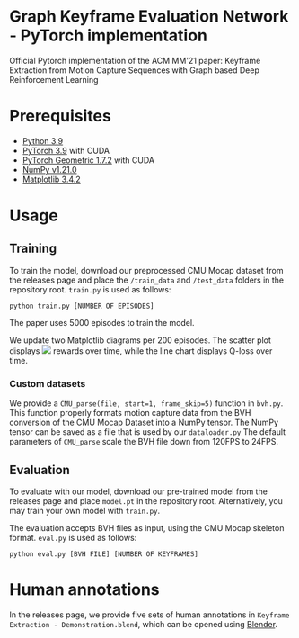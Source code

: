 # Graph Keyframe Evaluation Network - PyTorch implementation
Official Pytorch implementation of the ACM MM'21 paper: Keyframe Extraction from Motion Capture Sequences with Graph based Deep Reinforcement Learning

# Prerequisites
- [Python 3.9](https://www.python.org/)
- [PyTorch 3.9](https://github.com/pytorch/pytorch) with CUDA
- [PyTorch Geometric 1.7.2](https://github.com/rusty1s/pytorch_geometric) with CUDA
- [NumPy v1.21.0](https://github.com/numpy/numpy)
- [Matplotlib 3.4.2](https://github.com/matplotlib/matplotlib)

# Usage
## Training
To train the model, download our preprocessed CMU Mocap dataset from the releases page and place the `/train_data` and `/test_data` folders in the repository root. `train.py` is used as follows:

`python train.py [NUMBER OF EPISODES]`

The paper uses 5000 episodes to train the model.

We update two Matplotlib diagrams per 200 episodes. The scatter plot displays <img src="https://render.githubusercontent.com/render/math?math=R_1"> rewards over time, while the line chart displays Q-loss over time.


### Custom datasets
We provide a `CMU_parse(file, start=1, frame_skip=5)` function in `bvh.py`. This function properly formats motion capture data from the BVH conversion of the CMU Mocap Dataset into a NumPy tensor. The NumPy tensor can be saved as a file that is used by our `dataloader.py` The default parameters of `CMU_parse` scale the BVH file down from 120FPS to 24FPS.

## Evaluation
To evaluate with our model, download our pre-trained model from the releases page and place `model.pt` in the repository root. Alternatively, you may train your own model with `train.py`. 

The evaluation accepts BVH files as input, using the CMU Mocap skeleton format. `eval.py` is used as follows:

`python eval.py [BVH FILE] [NUMBER OF KEYFRAMES]`

# Human annotations

In the releases page, we provide five sets of human annotations in `Keyframe Extraction - Demonstration.blend`, which can be opened using [Blender](https://www.blender.org/).
